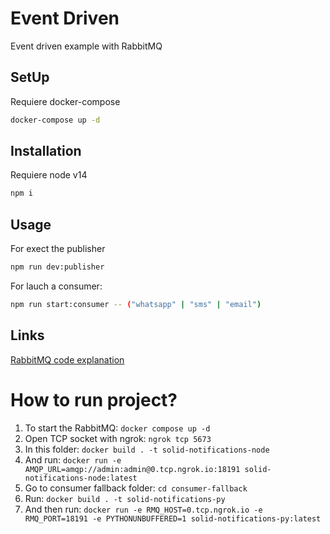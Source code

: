 # Event Driven

Event driven example with RabbitMQ

## SetUp

Requiere docker-compose

```bash
docker-compose up -d
```

## Installation

Requiere node v14

```bash
npm i
```

## Usage

For exect the publisher

```bash
npm run dev:publisher
```

For lauch a consumer:

```bash
npm run start:consumer -- ("whatsapp" | "sms" | "email")
```

## Links

[RabbitMQ code explanation](https://medium.com/@santiagogranadaaguirre/d7849ab0c2b6)

# How to run project?

1. To start the RabbitMQ: `docker compose up -d`
2. Open TCP socket with ngrok: `ngrok tcp 5673`
3. In this folder: `docker build . -t solid-notifications-node`
4. And run: `docker run -e AMQP_URL=amqp://admin:admin@0.tcp.ngrok.io:18191 solid-notifications-node:latest`
5. Go to consumer fallback folder: `cd consumer-fallback`
6. Run: `docker build . -t solid-notifications-py`
7. And then run: `docker run -e RMQ_HOST=0.tcp.ngrok.io -e RMQ_PORT=18191 -e PYTHONUNBUFFERED=1 solid-notifications-py:latest`